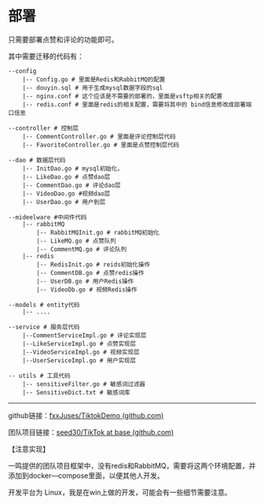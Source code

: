 # 部署

只需要部署点赞和评论的功能即可。

其中需要迁移的代码有：

```
--config
	|-- Config.go # 里面是Redis和RabbitMQ的配置
	|-- douyin.sql # 用于生成mysql数据字段的sql
	|-- nginx.conf # 这个应该是不需要的部署的，里面是vsftp相关的配置
	|-- redis.conf # 里面是redis的相关配置，需要将其中的 bind信息修改成部署端口信息

--controller # 控制层
	|-- CommentController.go # 里面是评论控制层代码
	|-- FavoriteController.go # 里面是点赞控制层代码

--dao # 数据层代码
	|-- InitDao.go # mysql初始化，
	|-- LikeDao.go # 点赞dao层
	|-- CommentDao.go # 评论dao层
	|-- VideoDao.go #视频dao层
	|-- UserDao.go # 用户到层

--mideelware #中间件代码
	|-- rabbitMQ
		|-- RabbitMQInit.go # rabbitMQ初始化
		|-- LikeMQ.go # 点赞队列
		|-- CommentMQ.go # 评论队列
	|-- redis
		|-- RedisInit.go # reids初始化操作
		|-- CommentDB.go # 点赞redis操作
		|-- UserDB.go # 用户Redis操作
		|-- VideoDb.go # 视频Redis操作

--models # entity代码
	|-- ....

--service # 服务层代码
	|--CommentServiceImpl.go # 评论实现层
	|--LikeServiceImpl.go # 点赞实现层
	|--VideoServiceImpl.go # 视频实现层
	|--UserServiceImpl.go # 用户实现层

-- utils # 工具代码
	|-- sensitiveFilter.go # 敏感词过滤器
	|-- SensitiveDict.txt # 敏感词库 
```

---------------

github链接：[fxxJuses/TiktokDemo (github.com)](https://github.com/fxxJuses/TiktokDemo)

团队项目链接：[seed30/TikTok at base (github.com)](https://github.com/seed30/TikTok/tree/base)

【注意实现】

一鸣提供的团队项目框架中，没有redis和RabbitMQ，需要将这两个环境配置，并添加到docker—compose里面，以便其他人开发。

开发平台为 Linux，我是在win上做的开发，可能会有一些细节需要注意。